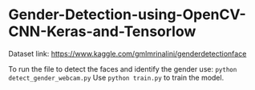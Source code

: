 # Gender-Detection-using-OpenCV-CNN-Keras-and-Tensorlow

Dataset link: https://www.kaggle.com/gmlmrinalini/genderdetectionface

 To run the file to detect the faces and identify the gender use: ```python detect_gender_webcam.py```
 Use ```python train.py``` to train the model.
